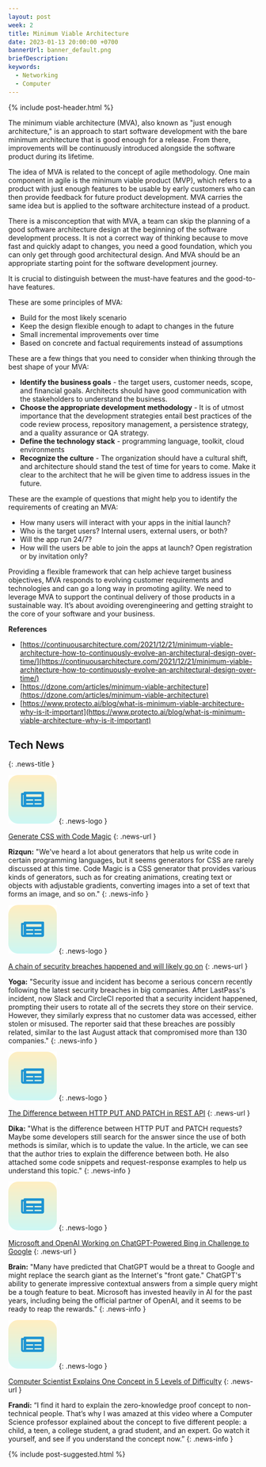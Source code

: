 ```yaml
---
layout: post
week: 2
title: Minimum Viable Architecture
date: 2023-01-13 20:00:00 +0700
bannerUrl: banner_default.png
briefDescription: 
keywords:
  - Networking
  - Computer
---
```


{% include post-header.html %}

The minimum viable architecture (MVA), also known as "just enough architecture," is an approach to start software development with the bare minimum architecture that is good enough for a release. From there, improvements will be continuously introduced alongside the software product during its lifetime.

The idea of MVA is related to the concept of agile methodology. One main component in agile is the minimum viable product (MVP), which refers to a product with just enough features to be usable by early customers who can then provide feedback for future product development. MVA carries the same idea but is applied to the software architecture instead of a product.

There is a misconception that with MVA, a team can skip the planning of a good software architecture design at the beginning of the software development process. It is not a correct way of thinking because to move fast and quickly adapt to changes, you need a good foundation, which you can only get through good architectural design. And MVA should be an appropriate starting point for the software development journey.

It is crucial to distinguish between the must-have features and the good-to-have features.

These are some principles of MVA:

- Build for the most likely scenario
- Keep the design flexible enough to adapt to changes in the future
- Small incremental improvements over time
- Based on concrete and factual requirements instead of assumptions

These are a few things that you need to consider when thinking through the best shape of your MVA:

- **Identify the business goals** - the target users, customer needs, scope, and financial goals. Architects should have good communication with the stakeholders to understand the business.
- **Choose the appropriate development methodology** - It is of utmost importance that the development strategies entail best practices of the code review process, repository management, a persistence strategy, and a quality assurance or QA strategy.
- **Define the technology stack** - programming language, toolkit, cloud environments
- **Recognize the culture** - The organization should have a cultural shift, and architecture should stand the test of time for years to come. Make it clear to the architect that he will be given time to address issues in the future.

These are the example of questions that might help you to identify the requirements of creating an MVA:

- How many users will interact with your apps in the initial launch?
- Who is the target users? Internal users, external users, or both?
- Will the app run 24/7?
- How will the users be able to join the apps at launch? Open registration or by invitation only?

Providing a flexible framework that can help achieve target business objectives, MVA responds to evolving customer requirements and technologies and can go a long way in promoting agility. We need to leverage MVA to support the continual delivery of those products in a sustainable way. It’s about avoiding overengineering and getting straight to the core of your software and your business.

__References__

- [https://continuousarchitecture.com/2021/12/21/minimum-viable-architecture-how-to-continuously-evolve-an-architectural-design-over-time/](https://continuousarchitecture.com/2021/12/21/minimum-viable-architecture-how-to-continuously-evolve-an-architectural-design-over-time/)
- [https://dzone.com/articles/minimum-viable-architecture](https://dzone.com/articles/minimum-viable-architecture)
- [https://www.protecto.ai/blog/what-is-minimum-viable-architecture-why-is-it-important](https://www.protecto.ai/blog/what-is-minimum-viable-architecture-why-is-it-important)

## Tech News
{: .news-title }

![memo](/assets/images/tech-news.svg)
{: .news-logo }

[Generate CSS with Code Magic](https://code-magic.vercel.app/)
{: .news-url }

__Rizqun:__ "We've heard a lot about generators that help us write code in certain programming languages, but it seems generators for CSS are rarely discussed at this time. Code Magic is a CSS generator that provides various kinds of generators, such as for creating animations, creating text or objects with adjustable gradients, converting images into a set of text that forms an image, and so on."
{: .news-info }

![memo](/assets/images/tech-news.svg)
{: .news-logo }

[A chain of security breaches happened and will likely go on](https://arstechnica.com/information-technology/2023/01/first-lastpass-now-slack-and-circleci-the-hacks-go-on-and-will-likely-worsen/)
{: .news-url }

__Yoga:__ "Security issue and incident has become a serious concern recently following the latest security breaches in big companies. After LastPass's incident, now Slack and CircleCI reported that a security incident happened, prompting their users to rotate all of the secrets they store on their service. However, they similarly express that no customer data was accessed, either stolen or misused. The reporter said that these breaches are possibly related, similar to the last August attack that compromised more than 130 companies."
{: .news-info }

![memo](/assets/images/tech-news.svg)
{: .news-logo }

[The Difference between HTTP PUT AND PATCH in REST API](https://medium.com/@niteshsinghal85/httpput-or-httppatch-in-asp-net-core-ceaae99e320b)
{: .news-url }

__Dika:__ "What is the difference between HTTP PUT and PATCH requests? Maybe some developers still search for the answer since the use of both methods is similar, which is to update the value. In the article, we can see that the author tries to explain the difference between both. He also attached some code snippets and request-response examples to help us understand this topic."
{: .news-info }

![memo](/assets/images/tech-news.svg)
{: .news-logo }

[Microsoft and OpenAI Working on ChatGPT-Powered Bing in Challenge to Google](https://www.theverge.com/2023/1/4/23538552/microsoft-bing-chatgpt-search-google-competition)
{: .news-url }

__Brain:__ "Many have predicted that ChatGPT would be a threat to Google and might replace the search giant as the Internet's "front gate." ChatGPT's ability to generate impressive contextual answers from a simple query might be a tough feature to beat. Microsoft has invested heavily in AI for the past years, including being the official partner of OpenAI, and it seems to be ready to reap the rewards."
{: .news-info }

![memo](/assets/images/tech-news.svg)
{: .news-logo }

[Computer Scientist Explains One Concept in 5 Levels of Difficulty](https://www.youtube.com/watch?v=fOGdb1CTu5c)
{: .news-url }

__Frandi:__ “I find it hard to explain the zero-knowledge proof concept to non-technical people. That’s why I was amazed at this video where a Computer Science professor explained about the concept to five different people: a child, a teen, a college student, a grad student, and an expert. Go watch it yourself, and see if you understand the concept now.”
{: .news-info }

{% include post-suggested.html %}